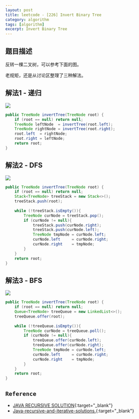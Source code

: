 ```yaml
---
layout: post
title: leetcode - [226] Invert Binary Tree
category: algorithm
tags: [algorithm]
excerpt: Invert Binary Tree
---
```


## 题目描述  

反转一棵二叉树，可以参考下面的图。  

老规矩，还是从讨论区整理了三种解法。  

## 解法1 - 递归  

![](https://yyc-images.oss-cn-beijing.aliyuncs.com/leetcode_226_recursion.png)  

``` java
public TreeNode invertTree(TreeNode root) {
    if (root == null) return null;
    TreeNode leftNode  = invertTree(root.left);
    TreeNode rightNode = invertTree(root.right);
    root.left  = rightNode;
    root.right = leftNode;
    return root;
}
```

## 解法2 - DFS  

![](https://yyc-images.oss-cn-beijing.aliyuncs.com/leetcode_226_DFS.png)  

``` java
public TreeNode invertTree(TreeNode root) {
    if (root == null) return null;
    Stack<TreeNode> treeStack = new Stack<>();
    treeStack.push(root);
    
    while (!treeStack.isEmpty()){
        TreeNode curNode = treeStack.pop();
        if (curNode != null){
            treeStack.push(curNode.right);
            treeStack.push(curNode.left);
            TreeNode tmpNode = curNode.left;
            curNode.left     = curNode.right;
            curNode.right    = tmpNode;
        }
    }
    return root;
}
```


## 解法3 - BFS  

![](https://yyc-images.oss-cn-beijing.aliyuncs.com/leetcode_226_BFS.png)  

``` java
public TreeNode invertTree(TreeNode root) {
    if (root == null) return null;
    Queue<TreeNode> treeQueue = new LinkedList<>();
    treeQueue.offer(root);
    
    while (!treeQueue.isEmpty()){
        TreeNode curNode = treeQueue.poll();
        if (curNode != null){
            treeQueue.offer(curNode.left);
            treeQueue.offer(curNode.right);
            TreeNode tmpNode = curNode.left;
            curNode.left     = curNode.right;
            curNode.right    = tmpNode;
        }
    }
    return root;
}
```

## `Reference`  
- [JAVA RECURSIVE SOLUTION](https://leetcode.com/problems/invert-binary-tree/discuss/401523/JAVA-RECURSIVE-SOLUTION){:target="_blank"}  
- [Java-recursive-and-iterative-solutions.](https://leetcode.com/problems/invert-binary-tree/discuss/62836/Java-recursive-and-iterative-solutions.){:target="_blank"}  
